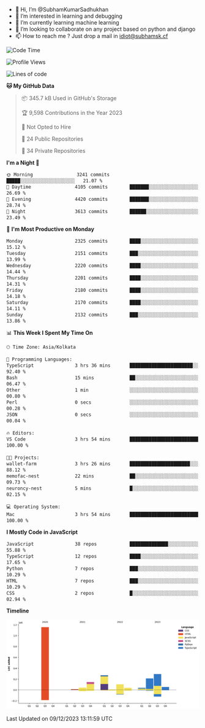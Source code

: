 - 👋 Hi, I’m @SubhamKumarSadhukhan
- 👀 I’m interested in learning and debugging
- 🌱 I’m currently learning machine learning
- 💞️ I’m looking to collaborate on any project based on python and django
- 📫 How to reach me ?
      Just drop a mail in idiot@subhamsk.cf

<!---
SubhamKumarSadhukhan/SubhamKumarSadhukhan is a ✨ special ✨ repository because its `README.md` (this file) appears on your GitHub profile.
You can click the Preview link to take a look at your changes.
--->


<!--START_SECTION:waka-->
![Code Time](http://img.shields.io/badge/Code%20Time-1%2C759%20hrs%2040%20mins-blue)

![Profile Views](http://img.shields.io/badge/Profile%20Views-0-blue)

![Lines of code](https://img.shields.io/badge/From%20Hello%20World%20I%27ve%20Written-2.4%20million%20lines%20of%20code-blue)

**🐱 My GitHub Data** 

> 📦 345.7 kB Used in GitHub's Storage 
 > 
> 🏆 9,598 Contributions in the Year 2023
 > 
> 🚫 Not Opted to Hire
 > 
> 📜 24 Public Repositories 
 > 
> 🔑 34 Private Repositories 
 > 
**I'm a Night 🦉** 

```text
🌞 Morning                3241 commits        █████░░░░░░░░░░░░░░░░░░░░   21.07 % 
🌆 Daytime                4105 commits        ███████░░░░░░░░░░░░░░░░░░   26.69 % 
🌃 Evening                4420 commits        ███████░░░░░░░░░░░░░░░░░░   28.74 % 
🌙 Night                  3613 commits        ██████░░░░░░░░░░░░░░░░░░░   23.49 % 
```
📅 **I'm Most Productive on Monday** 

```text
Monday                   2325 commits        ████░░░░░░░░░░░░░░░░░░░░░   15.12 % 
Tuesday                  2151 commits        ███░░░░░░░░░░░░░░░░░░░░░░   13.99 % 
Wednesday                2220 commits        ████░░░░░░░░░░░░░░░░░░░░░   14.44 % 
Thursday                 2201 commits        ████░░░░░░░░░░░░░░░░░░░░░   14.31 % 
Friday                   2180 commits        ████░░░░░░░░░░░░░░░░░░░░░   14.18 % 
Saturday                 2170 commits        ████░░░░░░░░░░░░░░░░░░░░░   14.11 % 
Sunday                   2132 commits        ███░░░░░░░░░░░░░░░░░░░░░░   13.86 % 
```


📊 **This Week I Spent My Time On** 

```text
🕑︎ Time Zone: Asia/Kolkata

💬 Programming Languages: 
TypeScript               3 hrs 36 mins       ███████████████████████░░   92.40 % 
Bash                     15 mins             ██░░░░░░░░░░░░░░░░░░░░░░░   06.47 % 
Other                    1 min               ░░░░░░░░░░░░░░░░░░░░░░░░░   00.80 % 
Perl                     0 secs              ░░░░░░░░░░░░░░░░░░░░░░░░░   00.28 % 
JSON                     0 secs              ░░░░░░░░░░░░░░░░░░░░░░░░░   00.04 % 

🔥 Editors: 
VS Code                  3 hrs 54 mins       █████████████████████████   100.00 % 

🐱‍💻 Projects: 
wallet-farm              3 hrs 26 mins       ██████████████████████░░░   88.12 % 
memofac-nest             22 mins             ██░░░░░░░░░░░░░░░░░░░░░░░   09.73 % 
neuroncy-nest            5 mins              █░░░░░░░░░░░░░░░░░░░░░░░░   02.15 % 

💻 Operating System: 
Mac                      3 hrs 54 mins       █████████████████████████   100.00 % 
```

**I Mostly Code in JavaScript** 

```text
JavaScript               38 repos            ██████████████░░░░░░░░░░░   55.88 % 
TypeScript               12 repos            ████░░░░░░░░░░░░░░░░░░░░░   17.65 % 
Python                   7 repos             ███░░░░░░░░░░░░░░░░░░░░░░   10.29 % 
HTML                     7 repos             ███░░░░░░░░░░░░░░░░░░░░░░   10.29 % 
CSS                      2 repos             █░░░░░░░░░░░░░░░░░░░░░░░░   02.94 % 
```



**Timeline**

![Lines of Code chart](https://raw.githubusercontent.com/SubhamKumarSadhukhan/SubhamKumarSadhukhan/main/assets/bar_graph.png)


 Last Updated on 09/12/2023 13:11:59 UTC
<!--END_SECTION:waka-->

